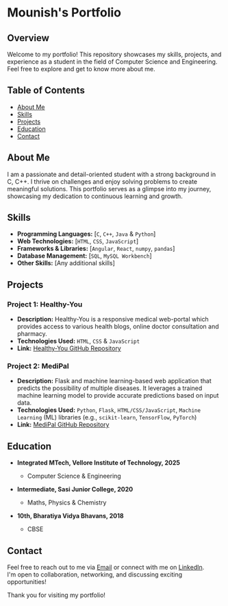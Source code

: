 # Mounish's Portfolio

## Overview

Welcome to my portfolio! This repository showcases my skills, projects, and experience as a student in the field of Computer Science and Engineering. Feel free to explore and get to know more about me.

## Table of Contents

- [About Me](#about-me)
- [Skills](#skills)
- [Projects](#projects)
- [Education](#education)
- [Contact](#contact)

## About Me

I am a passionate and detail-oriented student with a strong background in C, C++. I thrive on challenges and enjoy solving problems to create meaningful solutions. This portfolio serves as a glimpse into my journey, showcasing my dedication to continuous learning and growth.

## Skills

- **Programming Languages:** [`C`, `C++`, `Java` & `Python`]
- **Web Technologies:** [`HTML`, `CSS`, `JavaScript`]
- **Frameworks & Libraries:** [`Angular`, `React`, `numpy`, `pandas`]
- **Database Management:** [`SQL`, `MySQL Workbench`]
- **Other Skills:** [Any additional skills]

## Projects

### Project 1: Healthy-You

- **Description:** Healthy-You is a responsive medical web-portal which provides access to various health blogs, online doctor consultation and pharmacy.
- **Technologies Used:** `HTML`, `CSS` & `JavaScript`
- **Link:** [Healthy-You GitHub Repository](https://github.com/mounishvatti/healthy-you)

### Project 2: MediPal

- **Description:** Flask and machine learning-based web application that predicts the possibility of multiple diseases. It leverages a trained machine learning model to provide accurate predictions based on input data.
- **Technologies Used:** `Python`, `Flask`, `HTML/CSS/JavaScript`, `Machine Learning` (ML) libraries (e.g., `scikit-learn`, `TensorFlow`, `PyTorch`)
- **Link:** [MediPal GitHub Repository](https://github.com/mounishvatti/Medipal)


## Education

- **Integrated MTech, Vellore Institute of Technology, 2025**
  - Computer Science & Engineering 

- **Intermediate, Sasi Junior College, 2020**
  - Maths, Physics & Chemistry

- **10th, Bharatiya Vidya Bhavans, 2018**
  - CBSE
    
## Contact

Feel free to reach out to me via [Email](mailto:mounishvatti2002@gmail.com) or connect with me on [LinkedIn](https://www.linkedin.com/in/mounish-vatti-47b5961bb/).
<br>
I'm open to collaboration, networking, and discussing exciting opportunities!

Thank you for visiting my portfolio!

